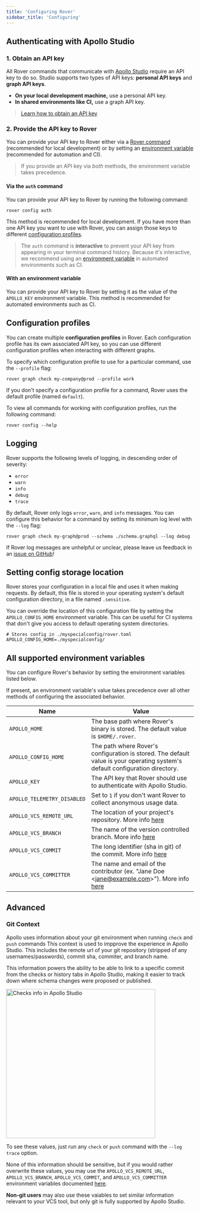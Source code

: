 ```yaml
---
title: 'Configuring Rover'
sidebar_title: 'Configuring'
---
```


## Authenticating with Apollo Studio

### 1. Obtain an API key

All Rover commands that communicate with [Apollo Studio](https://www.apollographql.com/docs/studio/) require an API key to do so. Studio supports two types of API keys: **personal API keys** and **graph API keys**.

* **On your local development machine,** use a personal API key.
* **In shared environments like CI,** use a graph API key.

> [Learn how to obtain an API key](https://www.apollographql.com/docs/studio/api-keys/)

### 2. Provide the API key to Rover

You can provide your API key to Rover either via a [Rover command](#via-the-auth-command) (recommended for local development) or by setting an [environment variable](#with-an-environment-variable) (recommended for automation and CI).

> If you provide an API key via _both_ methods, the environment variable takes precedence.

#### Via the `auth` command

You can provide your API key to Rover by running the following command:

```shell
rover config auth
```

This method is recommended for local development. If you have more than one API key you want to use with Rover, you can assign those keys to different [configuration profiles](#configuration-profiles).

> The `auth` command is **interactive** to prevent your API key from appearing in your terminal command history. Because it's interactive, we recommend using an [environment variable](#with-an-environment-variable) in automated environments such as CI. 

#### With an environment variable

You can provide your API key to Rover by setting it as the value of the `APOLLO_KEY` environment variable. This method is recommended for automated environments such as CI.

## Configuration profiles

You can create multiple **configuration profiles** in Rover. Each configuration profile has its own associated API key, so you can use different configuration profiles when interacting with different graphs.

To specify which configuration profile to use for a particular command, use the `--profile` flag:

```shell
rover graph check my-company@prod --profile work
```

If you don't specify a configuration profile for a command, Rover uses the default profile (named `default`).

To view all commands for working with configuration profiles, run the following command:

```
rover config --help
```

## Logging

Rover supports the following levels of logging, in descending order of severity:

* `error`
* `warn`
* `info`
* `debug`
* `trace`

By default, Rover only logs `error`, `warn`, and `info` messages. You can configure this behavior for a command by setting its minimum log level with the `--log` flag:

```
rover graph check my-graph@prod --schema ./schema.graphql --log debug
```

If Rover log messages are unhelpful or unclear, please leave us feedback in an 
[issue on GitHub](https://github.com/apollographql/rover/issues)!

## Setting config storage location

Rover stores your configuration in a local file and uses it when making requests. By default, this file is stored in your operating system's default configuration directory, in a file named `.sensitive`.

You can override the location of this configuration file by setting the `APOLLO_CONFIG_HOME` environment variable. This can be useful for CI systems that don't give you access to default operating system directories.

```
# Stores config in ./myspecialconfig/rover.toml
APOLLO_CONFIG_HOME=./myspecialconfig/
```

## All supported environment variables

You can configure Rover's behavior by setting the environment variables listed below.

If present, an environment variable's value takes precedence over all other methods of configuring the associated behavior.

| Name                        | Value          |
|-----------------------------|----------------|
| `APOLLO_HOME` | The base path where Rover's binary is stored. The default value is `$HOME/.rover`. |
| `APOLLO_CONFIG_HOME` | The path where Rover's configuration is stored. The default value is your operating system's default configuration directory. |
| `APOLLO_KEY` | The API key that Rover should use to authenticate with Apollo Studio. |
| `APOLLO_TELEMETRY_DISABLED` | Set to `1` if you don't want Rover to collect anonymous usage data. |
| `APOLLO_VCS_REMOTE_URL` | The location of your project's repository. More info [here](#git-context) |
| `APOLLO_VCS_BRANCH` | The name of the version controlled branch. More info [here](#git-context) |
| `APOLLO_VCS_COMMIT` | The long identifier (sha in git) of the commit. More info [here](#git-context) |
| `APOLLO_VCS_COMMITTER` | The name and email of the contributor (ex. "Jane Doe \<jane@example.com\>"). More info [here](#git-context) |


## Advanced

### Git Context

Apollo uses information about your git environment when running `check` and `push` commands This context is used to impprove the experience in Apollo Studio. This includes the remote url of your git repository (stripped of any usernames/passwords), commit sha, commiter, and branch name.

This information powers the ability to be able to link to a specific commit from the checks or history tabs in Apollo Studio, making it easier to track down where schema changes were proposed or published.

<img src="./assets/checks-git-info.png" alt="Checks info in Apollo Studio" width="400">

To see these values, just run any `check` or `push` command with the `--log trace` option.

None of this information should be sensitive, but if you would rather overwrite these values, you may use the `APOLLO_VCS_REMOTE_URL`, `APOLLO_VCS_BRANCH`, `APOLLO_VCS_COMMIT`, and `APOLLO_VCS_COMMITTER` environment variables documented [here](./configuring#all-supported-environment-variables).

**Non-git users** may also use these vaiables to set similar information relevant to your VCS tool, but only git is fully supported by Apollo Studio.
